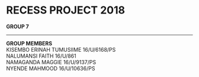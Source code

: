 RECESS PROJECT 2018
===
**GROUP 7**
___
**GROUP MEMBERS**   
KISEMBO ERINAH TUMUSIIME     16/U/6168/PS  
NALUMANSI FAITH  16/U/861  
NAMAGANDA MAGGIE 16/U/9137/PS  
NYENDE MAHMOOD   16/U/10636/PS  

